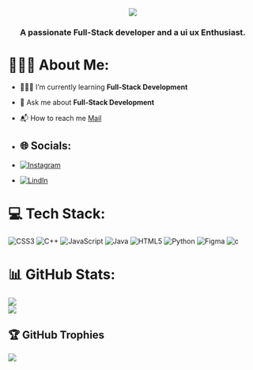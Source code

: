 <div align="center"><img src="https://github.com/Rupashreethulasiraman/rupashree-nt/blob/profile-photo/profile%20banner.png"/></div>

<h3 align="center">A passionate Full-Stack developer and a ui ux Enthusiast.</h3>

# 🧛🏼‍♂ About Me:

- 👨🏽‍💻 I’m currently learning **Full-Stack Development**
- 🗿 Ask me about **Full-Stack Development**
- 📬 How to reach me [Mail](rupashreethulasiraman@gmail.com)

- ## 🌐 Socials:
- [![Instagram](https://img.shields.io/badge/Instagram-%23E4405F.svg?logo=Instagram&logoColor=white)](https://instagram.com/rupashree_23)
- [![LindIn](https://img.shields.io/badge/LinkedIn-0077B5.svg?logo=Linkedin&logoColor=white)](https://www.linkedin.com/in/sravani-m-2414a6339)
  

# 💻 Tech Stack:

![CSS3](https://img.shields.io/badge/css3-%231572B6.svg?style=for-the-badge&logo=css3&logoColor=white) ![C++](https://img.shields.io/badge/c++-%2300599C.svg?style=for-the-badge&logo=c%2B%2B&logoColor=white) ![JavaScript](https://img.shields.io/badge/javascript-%23323330.svg?style=for-the-badge&logo=javascript&logoColor=%23F7DF1E) ![Java](https://img.shields.io/badge/java-%23ED8B00.svg?style=for-the-badge&logo=openjdk&logoColor=white) ![HTML5](https://img.shields.io/badge/html5-%23E34F26.svg?style=for-the-badge&logo=html5&logoColor=white)  ![Python](https://img.shields.io/badge/python-306998.svg?style=for-the-badge&logo=python&logoColor=FFD43B)
![Figma](https://img.shields.io/badge/figma-306998.svg?style=for-the-badge&logo=figma&logoColor=FFD43B)
![c](https://img.shields.io/badge/c-306998.svg?style=for-the-badge&logo=c&logoColor=FFD43B)

# 📊 GitHub Stats:

![](https://github-readme-streak-stats.herokuapp.com/?user=rupashree-nt&theme=dark&hide_border=false)<br/>
![](https://github-readme-stats.vercel.app/api/top-langs/?username=rupashree-nt&theme=dark&hide_border=false&include_all_commits=false&count_private=false&layout=compact)

## 🏆 GitHub Trophies

![](https://github-profile-trophy.vercel.app/?username=rupashree-nt&theme=radical&no-frame=false&no-bg=true&margin-w=4)
